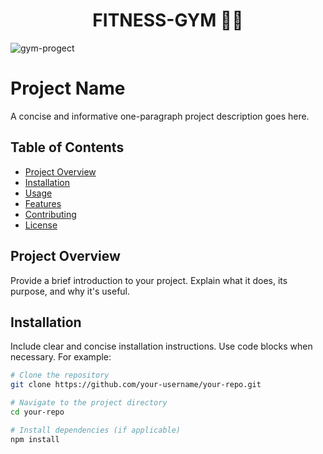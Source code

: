 
<h1 align="center">
FITNESS-GYM 🌱🍃
</h1>

![gym-progect](https://github.com/khaled-nagah11/FITNESS-GYM/assets/141439674/aeea8ef0-33bd-4da4-a45d-59b8d6fe7880)

# Project Name

A concise and informative one-paragraph project description goes here.

## Table of Contents

- [Project Overview](#project-overview)
- [Installation](#installation)
- [Usage](#usage)
- [Features](#features)
- [Contributing](#contributing)
- [License](#license)

## Project Overview

Provide a brief introduction to your project. Explain what it does, its purpose, and why it's useful.

## Installation

Include clear and concise installation instructions. Use code blocks when necessary. For example:

```bash
# Clone the repository
git clone https://github.com/your-username/your-repo.git

# Navigate to the project directory
cd your-repo

# Install dependencies (if applicable)
npm install
